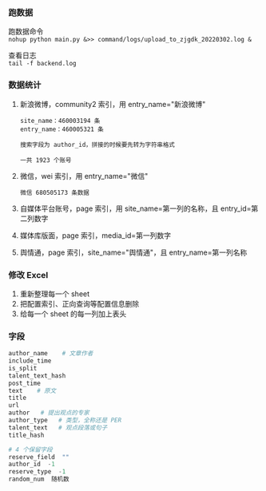 
### 跑数据  

跑数据命令   
`nohup python main.py &>> command/logs/upload_to_zjgdk_20220302.log &`   

查看日志   
`tail -f backend.log`   


### 数据统计  

1. 新浪微博，community2 索引，用 entry_name="新浪微博" 

       site_name：460003194 条  
       entry_name：460005321 条  

       搜索字段为 author_id，拼接的时候要先转为字符串格式  

       一共 1923 个账号  
    
    
2. 微信，wei 索引，用 entry_name="微信"

       微信 680505173 条数据  

3. 自媒体平台账号，page 索引，用 site_name=第一列的名称，且 entry_id=第二列数字  

4. 媒体库版面，page 索引，media_id=第一列数字  

5. 舆情通，page 索引，site_name="舆情通"，且 entry_name=第一列名称  



### 修改 Excel  

1. 重新整理每一个 sheet  
2. 把配置索引、正向查询等配置信息删除  
3. 给每一个 sheet 的每一列加上表头  





### 字段  

```python 
author_name    # 文章作者  
include_time    
is_split
talent_text_hash   
post_time
text    # 原文
title
url
author   # 提出观点的专家  
author_type   # 类型，全称还是 PER  
talent_text   # 观点段落或句子  
title_hash

# 4 个保留字段  
reserve_field  ""  
author_id  -1  
reserve_type  -1  
random_num  随机数    
```









